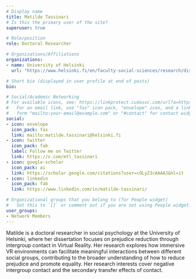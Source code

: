 ```yaml
---
# Display name
title: Matilde Tassinari
# Is this the primary user of the site?
superuser: true

# Role/position
role: Doctoral Researcher

# Organizations/Affiliations
organizations:
- name: University of Helsinki
  url: "https://www.helsinki.fi/en/faculty-social-sciences/research/disciplines-and-research-units/social-psychology"

# Short bio (displayed in user profile at end of posts)
bio: 

# Social/Academic Networking
# For available icons, see: https://linkprotect.cudasvc.com/url?a=https%3a%2f%2fsourcethemes.com%2facademic%2fdocs%2fpage-builder%2f%23icons&c=E,1,-Sq1B5Y-sYXWGec_bcr3akErtP0FiCsHjTFdMjprihhyZu5B2WYbd1FS2NYtBUq9yU2lJ2oTqUD9WBzIrVV34LSp5ud_hC2GKDAs9Ghx9dKFv9RGxg,,&typo=1
#   For an email link, use "fas" icon pack, "envelope" icon, and a link in the
#   form "mailto:your-email@example.com" or "#contact" for contact widget.
social:
- icon: envelope
  icon_pack: fas
  link: mailto:matilde.tassinari@helsinki.fi
- icon: twitter
  icon_pack: fab
  label: Follow me on Twitter
  link: https://x.com/mtl_tassinari
- icon: google-scholar
  icon_pack: ai
  link: https://scholar.google.com/citations?user=cOLyZ3cAAAAJ&hl=it
- icon: linkedin
  icon_pack: fab
  link: https://www.linkedin.com/in/matilde-tassinari/

# Organizational groups that you belong to (for People widget)
#   Set this to `[]` or comment out if you are not using People widget.
user_groups:
- Network Members
---
```


Matilde is a doctoral researcher in social psychology at the University of Helsinki, where her dissertation focuses on prejudice reduction through intergroup contact in Virtual Reality. Her research explores how immersive VR environments can facilitate meaningful interactions between different social groups, contributing to the broader understanding of how to reduce prejudice and promote equality. Her research interests cover negative intergroup contact and the secondary transfer effects of contact.
